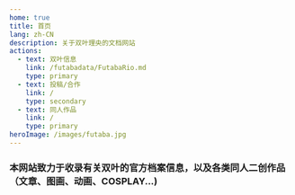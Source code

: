 ```yaml
---
home: true
title: 首页
lang: zh-CN
description: 关于双叶理央的文档网站
actions:
  - text: 双叶信息
    link: /futabadata/FutabaRio.md
    type: primary
  - text: 投稿/合作
    link: /
    type: secondary
  - text: 同人作品
    link: /
    type: primary
heroImage: /images/futaba.jpg
---
```


### 本网站致力于收录有关双叶的官方档案信息，以及各类同人二创作品（文章、图画、动画、COSPLAY...)

